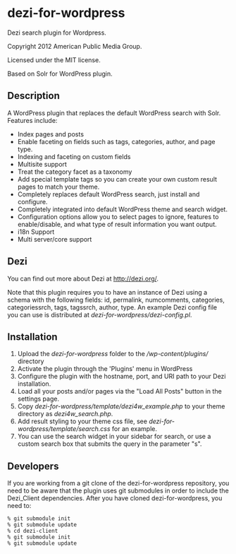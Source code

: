 dezi-for-wordpress
==================

Dezi search plugin for Wordpress.

Copyright 2012 American Public Media Group.

Licensed under the MIT license.

Based on Solr for WordPress plugin.

## Description ##

A WordPress plugin that replaces the default WordPress search with Solr.  Features include:

 * Index pages and posts
 * Enable faceting on fields such as tags, categories, author, and page type.
 * Indexing and faceting on custom fields
 * Multisite support
 * Treat the category facet as a taxonomy
 * Add special template tags so you can create your own custom result pages to match your theme.
 * Completely replaces default WordPress search, just install and configure.
 * Completely integrated into default WordPress theme and search widget.
 * Configuration options allow you to select pages to ignore, features to enable/disable, and what type of result information you want output.
 * i18n Support
 * Multi server/core support

## Dezi ##

You can find out more about Dezi at http://dezi.org/.

Note that this plugin requires you to have an instance of Dezi 
using a schema with the following fields: 
id, permalink, numcomments, categories, categoriessrch, tags, tagssrch, author, type.
An example Dezi config file you can use is distributed at *dezi-for-wordpress/dezi-config.pl*.

## Installation ##

 1. Upload the *dezi-for-wordpress* folder to the */wp-content/plugins/* directory
 2. Activate the plugin through the 'Plugins' menu in WordPress
 3. Configure the plugin with the hostname, port, and URI path to your Dezi installation.
 4. Load all your posts and/or pages via the "Load All Posts" button in the settings page.
 5. Copy *dezi-for-wordpress/template/dezi4w_example.php* to your theme directory as *dezi4w_search.php*.
 6. Add result styling to your theme css file, see *dezi-for-wordpress/template/search.css* for an example.
 7. You can use the search widget in your sidebar for search, or use a custom search box that submits the query in the parameter "s".


## Developers ##

If you are working from a git clone of the dezi-for-wordpress repository, you need to be aware
that the plugin uses git submodules in order to include the Dezi_Client dependencies. After
you have cloned dezi-for-wordpress, you need to:

    % git submodule init
    % git submodule update
    % cd dezi-client
    % git submodule init
    % git submodule update

